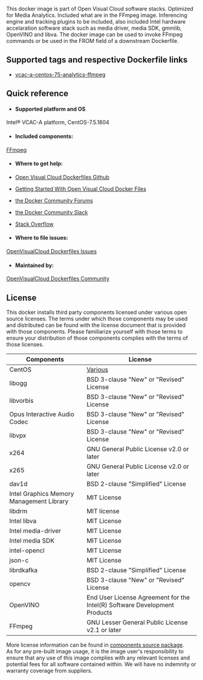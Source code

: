 This docker image is part of Open Visual Cloud software stacks. Optimized for Media Analytics. Included what are in the FFmpeg image. Inferencing engine and tracking plugins to be included, also included Intel hardware accelaration software stack such as media driver, media SDK, gmmlib, OpenVINO and libva.	The docker image can be used to invoke FFmpeg commands or be used in the FROM field of a downstream Dockerfile. 

## Supported tags and respective Dockerfile links
 - [vcac-a-centos-75-analytics-ffmpeg](https://github.com/OpenVisualCloud/Dockerfiles/blob/master/VCAC-A/centos-7.5/analytics/ffmpeg/Dockerfile)

## Quick reference
- #### Supported platform and OS
Intel&reg; VCAC-A platform, CentOS-7.5.1804

- #### Included components:
[FFmpeg](https://github.com/OpenVisualCloud/Dockerfiles/blob/master/doc/ffmpeg.md)	


- #### Where to get help:
- [Open Visual Cloud Dockerfiles Github](https://github.com/OpenVisualCloud/Dockerfiles)
- [Getting Started With Open Visual Cloud Docker Files](https://01.org/openvisualcloud/documents/get-started-docker)
- [the Docker Community Forums](https://forums.docker.com)
- [the Docker Community Slack](https://www.docker.com/docker-community)
- [Stack Overflow](https://stackoverflow.com/questions/tagged/docker)

-  #### Where to file issues:
[OpenVisualCloud Dockerfiles Issues](https://github.com/OpenVisualCloud/Dockerfiles/issues)

- #### Maintained by:
[OpenVisualCloud Dockerfiles Community](https://github.com/OpenVisualCloud/Dockerfiles/graphs/contributors)


## License
This docker installs third party components licensed under various open source licenses.  The terms under which those components may be used and distributed can be found with the license document that is provided with those components.  Please familiarize yourself with those terms to ensure your distribution of those components complies with the terms of those licenses.


| Components | License |
| ----- | ----- |
|CentOS| [Various](https://hub.docker.com/_/centos) |
|libogg|BSD 3-clause "New" or "Revised" License|
|libvorbis|BSD 3-clause "New" or "Revised" License|
|Opus Interactive Audio Codec|BSD 3-clause "New" or "Revised" License|
|libvpx|BSD 3-clause "New" or "Revised" License|
|x264|GNU General Public License v2.0 or later|
|x265|GNU General Public License v2.0 or later|
|dav1d|BSD 2-clause "Simplified" License|
|Intel Graphics Memory Management Library| MIT License|
|libdrm|MIT license|
|Intel libva| MIT License
|Intel media-driver | MIT License|
|Intel media SDK|MIT License|
|intel-opencl | MIT License|
|json-c|MIT License|
|librdkafka|BSD 2-clause "Simplified" License|
|opencv|BSD 3-clause "New" or "Revised" License|
|OpenVINO|End User License Agreement for the Intel(R) Software Development Products|
|FFmpeg|GNU Lesser General Public License v2.1 or later|


More license information can be found in [components source package](https://github.com/OpenVisualCloud/Dockerfiles-Resources).   
As for any pre-built image usage, it is the image user's responsibility to ensure that any use of this image complies with any relevant licenses and potential fees for all software contained within. We will have no indemnity or warranty coverage from suppliers.
